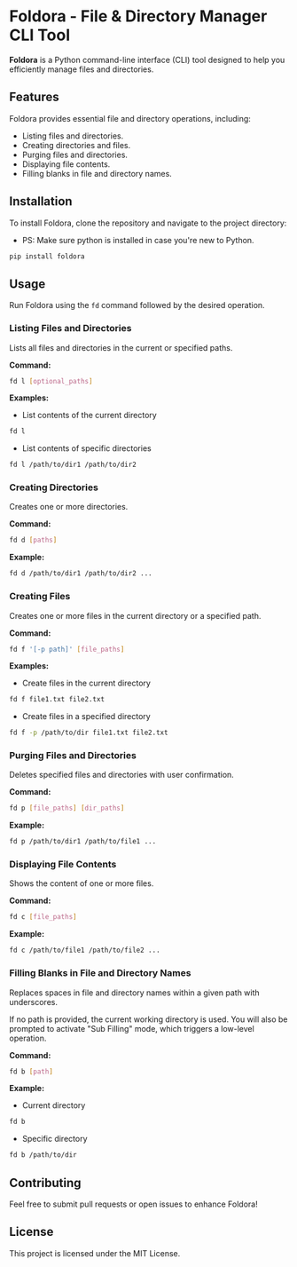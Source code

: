# Foldora - File & Directory Manager CLI Tool

**Foldora** is a Python command-line interface (CLI) tool designed to help you efficiently manage files and directories.

## Features

Foldora provides essential file and directory operations, including:

- Listing files and directories.
- Creating directories and files.
- Purging files and directories.
- Displaying file contents.
- Filling blanks in file and directory names.

## Installation

To install Foldora, clone the repository and navigate to the project directory:

- PS: Make sure python is installed in case you're new to Python.

```sh
pip install foldora
```

## Usage

Run Foldora using the `fd` command followed by the desired operation.

### Listing Files and Directories

Lists all files and directories in the current or specified paths.

**Command:**

```sh
fd l [optional_paths]
```

**Examples:**

- List contents of the current directory

```sh
fd l
```

- List contents of specific directories

```sh
fd l /path/to/dir1 /path/to/dir2  
```

### Creating Directories

Creates one or more directories.

**Command:**

```sh
fd d [paths]
```

**Example:**

```sh
fd d /path/to/dir1 /path/to/dir2 ...
```

### Creating Files

Creates one or more files in the current directory or a specified path.

**Command:**

```sh
fd f '[-p path]' [file_paths]
```

**Examples:**

- Create files in the current directory

```sh
fd f file1.txt file2.txt  
```

- Create files in a specified directory

```sh
fd f -p /path/to/dir file1.txt file2.txt  
```

### Purging Files and Directories

Deletes specified files and directories with user confirmation.

**Command:**

```sh
fd p [file_paths] [dir_paths]
```

**Example:**

```sh
fd p /path/to/dir1 /path/to/file1 ...
```

### Displaying File Contents

Shows the content of one or more files.

**Command:**

```sh
fd c [file_paths]
```

**Example:**

```sh
fd c /path/to/file1 /path/to/file2 ...
```

### Filling Blanks in File and Directory Names

Replaces spaces in file and directory names within a given path with underscores.

If no path is provided, the current working directory is used. You will also be prompted to activate "Sub Filling" mode, which triggers a low-level operation.

**Command:**

```sh
fd b [path]
```

**Example:**

- Current directory

```sh
fd b
```

- Specific directory

```sh
fd b /path/to/dir
```

## Contributing

Feel free to submit pull requests or open issues to enhance Foldora!

## License

This project is licensed under the MIT License.
